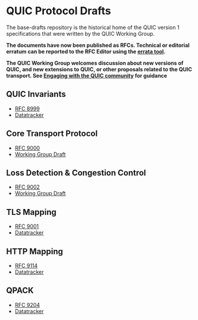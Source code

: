 # QUIC Protocol Drafts

The base-drafts repository is the historical home of the QUIC version 1
specifications that were written by the QUIC Working Group.

**The documents have now been published as RFCs. Technical or editorial
erratum can be reported to the RFC Editor using the [errata
tool](https://www.rfc-editor.org/errata.php).**

**The QUIC Working Group welcomes discussion about new versions of QUIC, and new
extensions to QUIC, or other proposals related to the QUIC transport. See
[Engaging with the QUIC
community](https://github.com/quicwg/base-drafts/blob/main/CONTRIBUTING.md#engaging-with-the-quic-community)
for guidance**

## QUIC Invariants

* [RFC 8999](https://quicwg.org/base-drafts/rfc8999.html)
* [Datatracker](https://datatracker.ietf.org/doc/html/draft-ietf-quic-invariants)

## Core Transport Protocol

* [RFC 9000](https://quicwg.org/base-drafts/rfc9000.html)
* [Working Group Draft](https://datatracker.ietf.org/doc/html/draft-ietf-quic-transport)

## Loss Detection & Congestion Control

* [RFC 9002](https://quicwg.org/base-drafts/rfc9002.html)
* [Working Group Draft](https://datatracker.ietf.org/doc/html/draft-ietf-quic-recovery)

## TLS Mapping

* [RFC 9001](https://quicwg.org/base-drafts/rfc9001.html)
* [Datatracker](https://datatracker.ietf.org/doc/html/draft-ietf-quic-tls)

## HTTP Mapping

* [RFC 9114](https://quicwg.org/base-drafts/rfc9114.html)
* [Datatracker](https://datatracker.ietf.org/doc/html/draft-ietf-quic-http)

## QPACK

* [RFC 9204](https://quicwg.org/base-drafts/rfc9204.html)
* [Datatracker](https://datatracker.ietf.org/doc/html/draft-ietf-quic-qpack)
